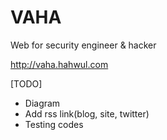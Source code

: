 # VAHA
Web for security engineer &amp; hacker

http://vaha.hahwul.com

[TODO]
- Diagram
- Add rss link(blog, site, twitter)
- Testing codes
